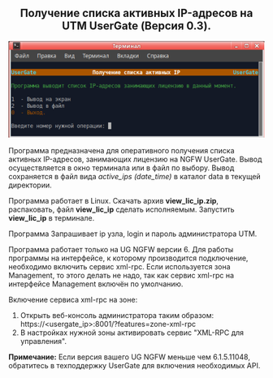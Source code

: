 <h2 align="center">Получение списка активных IP-адресов на UTM UserGate (Версия 0.3).</h2>
<p align="center"><img src="utm.png"></p>

Программа предназначена для оперативного получения списка активных IP-адресов, занимающих лицензию
на NGFW UserGate. Вывод осуществляется в окно терминала или в файл по выбору. Вывод сохраняется в
файл вида <i>active_ips (date_time)</i> в каталог data в текущей директории.

Программа работает в Linux.
Скачать архив <b>view_lic_ip.zip</b>, распаковать, файл <b>view_lic_ip</b> сделать исполняемым.
Запустить <b>view_lic_ip</b> в терминале.

Программа Запрашивает ip узла, login и пароль администратора UTM.

Программа работает только на UG NGFW версии 6. Для работы программы на интерфейсе, к которому производится
подключение, необходимо включить сервис xml-rpc. Если используется зона Management, то этого делать не надо,
так как сервис xml-rpc на интерфейсе Management включён по умолчанию.

Включение сервиса xml-rpc на зоне:
1. Открыть веб-консоль администратора таким образом: https://<usergate_ip>:8001/?features=zone-xml-rpc
2. В настройках нужной зоны активировать сервис "XML-RPC для управления".

<b>Примечание:</b>
Если версия вашего UG NGFW меньше чем 6.1.5.11048, обратитесь в техподдержку UserGate для включения
необходимых API.